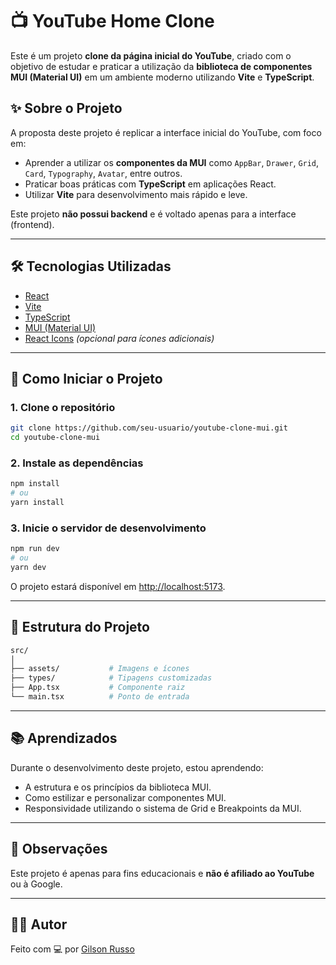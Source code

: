 # 📺 YouTube Home Clone

Este é um projeto **clone da página inicial do YouTube**, criado com o objetivo de estudar e praticar a utilização da **biblioteca de componentes MUI (Material UI)** em um ambiente moderno utilizando **Vite** e **TypeScript**.

## ✨ Sobre o Projeto

A proposta deste projeto é replicar a interface inicial do YouTube, com foco em:

- Aprender a utilizar os **componentes da MUI** como `AppBar`, `Drawer`, `Grid`, `Card`, `Typography`, `Avatar`, entre outros.
- Praticar boas práticas com **TypeScript** em aplicações React.
- Utilizar **Vite** para desenvolvimento mais rápido e leve.

Este projeto **não possui backend** e é voltado apenas para a interface (frontend).

---

## 🛠️ Tecnologias Utilizadas

- [React](https://reactjs.org/)
- [Vite](https://vitejs.dev/)
- [TypeScript](https://www.typescriptlang.org/)
- [MUI (Material UI)](https://mui.com/)
- [React Icons](https://react-icons.github.io/react-icons/) *(opcional para ícones adicionais)*

---

## 🚀 Como Iniciar o Projeto

### 1. Clone o repositório

```bash
git clone https://github.com/seu-usuario/youtube-clone-mui.git
cd youtube-clone-mui
```

### 2. Instale as dependências

```bash
npm install
# ou
yarn install
```

### 3. Inicie o servidor de desenvolvimento

```bash
npm run dev
# ou
yarn dev
```

O projeto estará disponível em [http://localhost:5173](http://localhost:5173).

---

## 📁 Estrutura do Projeto

```bash
src/
│
├── assets/           # Imagens e ícones
├── types/            # Tipagens customizadas
├── App.tsx           # Componente raiz
└── main.tsx          # Ponto de entrada
```

---

## 📚 Aprendizados

Durante o desenvolvimento deste projeto, estou aprendendo:

- A estrutura e os princípios da biblioteca MUI.
- Como estilizar e personalizar componentes MUI.
- Responsividade utilizando o sistema de Grid e Breakpoints da MUI.

---

## 📌 Observações

Este projeto é apenas para fins educacionais e **não é afiliado ao YouTube** ou à Google.

---

## 🧑‍💻 Autor

Feito com 💻 por [Gilson Russo](https://github.com/gilsonrusso)